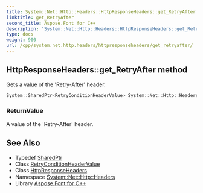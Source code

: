 ```yaml
---
title: System::Net::Http::Headers::HttpResponseHeaders::get_RetryAfter method
linktitle: get_RetryAfter
second_title: Aspose.Font for C++
description: 'System::Net::Http::Headers::HttpResponseHeaders::get_RetryAfter method. Gets a value of the ''Retry-After'' header in C++.'
type: docs
weight: 900
url: /cpp/system.net.http.headers/httpresponseheaders/get_retryafter/
---
```

## HttpResponseHeaders::get_RetryAfter method


Gets a value of the 'Retry-After' header.

```cpp
System::SharedPtr<RetryConditionHeaderValue> System::Net::Http::Headers::HttpResponseHeaders::get_RetryAfter()
```


### ReturnValue

A value of the 'Retry-After' header.

## See Also

* Typedef [SharedPtr](../../../system/sharedptr/)
* Class [RetryConditionHeaderValue](../../retryconditionheadervalue/)
* Class [HttpResponseHeaders](../)
* Namespace [System::Net::Http::Headers](../../)
* Library [Aspose.Font for C++](../../../)
